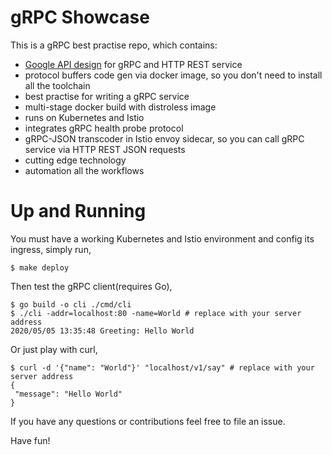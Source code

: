 # gRPC Showcase

This is a gRPC best practise repo, which contains:

- [Google API design](https://cloud.google.com/apis/design) for gRPC and HTTP REST service
- protocol buffers code gen via docker image, so you don't need to install all the toolchain
- best practise for writing a gRPC service
- multi-stage docker build with distroless image
- runs on Kubernetes and Istio
- integrates gRPC health probe protocol
- gRPC-JSON transcoder in Istio envoy sidecar, so you can call gRPC service via HTTP REST JSON requests
- cutting edge technology
- automation all the workflows

# Up and Running

You must have a working Kubernetes and Istio environment and config its ingress, simply run,

```shell script
$ make deploy
```

Then test the gRPC client(requires Go),

```shell script
$ go build -o cli ./cmd/cli
$ ./cli -addr=localhost:80 -name=World # replace with your server address
2020/05/05 13:35:48 Greeting: Hello World
```

Or just play with curl,

```shell script
$ curl -d '{"name": "World"}' "localhost/v1/say" # replace with your server address
{
 "message": "Hello World"
}
```

If you have any questions or contributions feel free to file an issue.

Have fun!